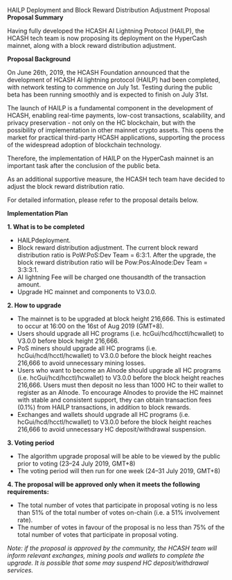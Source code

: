 HAILP Deployment and Block Reward Distribution Adjustment Proposal
**Proposal Summary**

Having fully developed the HCASH AI Lightning Protocol (HAILP), the HCASH tech team is now proposing its deployment on the HyperCash mainnet, along with a block reward distribution adjustment.


**Proposal Background**

On June 26th, 2019, the HCASH Foundation announced that the development of HCASH AI lightning protocol (HAILP) had been completed, with network testing to commence on July 1st. Testing during the public beta has been running smoothly and is expected to finish on July 31st. 

The launch of HAILP is a fundamental component in the development of HCASH, enabling real-time payments, low-cost transactions, scalability, and privacy preservation - not only on the HC blockchain, but with the possibility of implementation in other mainnet crypto assets. This opens the market for practical third-party HCASH applications, supporting the process of the widespread adoption of blockchain technology.

Therefore, the implementation of HAILP on the HyperCash mainnet is an important task after the conclusion of the public beta.

As an additional supportive measure, the HCASH tech team have decided to adjust the block reward distribution ratio.

For detailed information, please refer to the proposal details below.


**Implementation Plan**

**1. What is to be completed**

- HAILPdeployment.
- Block reward distribution adjustment. The current block reward distribution ratio is PoW:PoS:Dev Team = 6:3:1. After the upgrade, the block reward distribution ratio will be Pow:Pos:AInode:Dev Team = 3:3:3:1.
- AI lightning Fee will be charged  one thousandth of the transaction amount.
- Upgrade HC mainnet and components to V3.0.0.

**2. How to upgrade**

- The mainnet is to be upgraded at block height 216,666. This is estimated to occur at 16:00 on the 16st of Aug 2019 (GMT+8).
- Users should upgrade all HC programs (i.e. hcGui/hcd/hcctl/hcwallet) to V3.0.0 before block height 216,666.
- PoS miners should upgrade all HC programs (i.e. hcGui/hcd/hcctl/hcwallet) to V3.0.0 before the block height reaches 216,666 to avoid unnecessary mining losses.
- Users who want to become an AInode should upgrade all HC programs (i.e. hcGui/hcd/hcctl/hcwallet) to V3.0.0 before the block height reaches 216,666. Users must then deposit no less than 1000 HC to their wallet to register as an AInode. To encourage AInodes to provide the HC mainnet with stable and consistent support, they can obtain transaction fees (0.1%) from HAILP transactions, in addition to block rewards.
- Exchanges and wallets should upgrade all HC programs (i.e. hcGui/hcd/hcctl/hcwallet) to V3.0.0 before the block height reaches 216,666 to avoid unnecessary HC deposit/withdrawal suspension.

**3. Voting period**

- The algorithm upgrade proposal will be able to be viewed by the public  prior to voting (23–24 July 2019, GMT+8)
- The voting period will then run for one week (24–31 July 2019, GMT+8)

**4. The proposal will be approved only when it meets the following requirements:**

- The total number of votes that participate in proposal voting is no less than 51% of the total number of votes on-chain (i.e. a 51% involvement rate).
- The number of votes in favour of the proposal is no less than 75% of the total number of votes that participate in proposal voting.

_Note: if the proposal is approved by the community, the HCASH team will inform relevant exchanges, mining pools and wallets to complete the upgrade. It is possible that some may suspend HC deposit/withdrawal services._